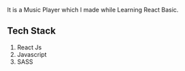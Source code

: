 It is a Music Player which I made while Learning React Basic.
## Tech Stack
1. React Js
2. Javascript
3. SASS
